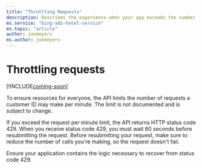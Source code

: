 ```yaml
---
title: "Throttling Requests"
description: Describes the experience when your app exceeds the number of requests per minute that your app may  make.
ms.service: "bing-ads-hotel-service"
ms.topic: "article"
author: jonmeyers
ms.author: jonmeyers
---
```


# Throttling requests

[!INCLUDE[coming-soon](../hotel-ads/includes/property-center-coming-soon.md)]

To ensure resources for everyone, the API limits the number of requests a customer ID may make per minute. The limit is not documented and is subject to change.

If you exceed the request per minute limit, the API returns HTTP status code 429. When you receive status code 429, you must wait 60 seconds before resubmitting the request. Before resubmitting your request, make sure to reduce the number of calls you're making, so the request doesn't fail.

Ensure your application contains the logic necessary to recover from status code 429.
